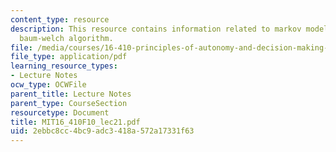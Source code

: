 ```yaml
---
content_type: resource
description: This resource contains information related to markov models, and the
  baum-welch algorithm.
file: /media/courses/16-410-principles-of-autonomy-and-decision-making-fall-2010/2ebbc8cc4bc9adc3418a572a17331f63_MIT16_410F10_lec21.pdf
file_type: application/pdf
learning_resource_types:
- Lecture Notes
ocw_type: OCWFile
parent_title: Lecture Notes
parent_type: CourseSection
resourcetype: Document
title: MIT16_410F10_lec21.pdf
uid: 2ebbc8cc-4bc9-adc3-418a-572a17331f63
---
```

